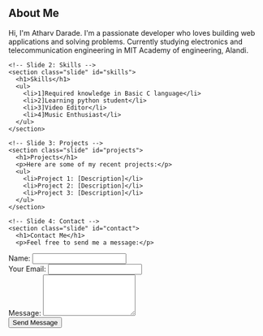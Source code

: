 <!DOCTYPE html>
<html lang="en">
<head>
  <meta charset="UTF-8">
  <meta name="viewport" content="width=device-width, initial-scale=1.0">
  <title>My Portfolio</title>
  <link rel="stylesheet" href="styles.css">
</head>
<body>
  <div class="container">
    <!-- Slide 1: About -->
    <section class="slide" id="about">
      <h1>About Me</h1>
      <p>Hi, I'm Atharv Darade. I'm a passionate developer who loves building web applications and solving problems.
        Currently studying electronics and telecommunication engineering in MIT Academy of engineering, Alandi. 
      </p>
    </section>

    <!-- Slide 2: Skills -->
    <section class="slide" id="skills">
      <h1>Skills</h1>
      <ul>
        <li>1]Required knowledge in Basic C language</li>
        <li>2]Learning python student</li>
        <li>3]Video Editor</li>
        <li>4]Music Enthusiast</li>
      </ul>
    </section>

    <!-- Slide 3: Projects -->
    <section class="slide" id="projects">
      <h1>Projects</h1>
      <p>Here are some of my recent projects:</p>
      <ul>
        <li>Project 1: [Description]</li>
        <li>Project 2: [Description]</li>
        <li>Project 3: [Description]</li>
      </ul>
    </section>

    <!-- Slide 4: Contact -->
    <section class="slide" id="contact">
      <h1>Contact Me</h1>
      <p>Feel free to send me a message:</p>
</body>
</html>
  <form action="https://formspree.io/f/xblglpjy?_next=/thank-you.html" method="POST">
    <div class="form-group">
      <label for="name">Name:</label>
      <input type="text" id="name" name="name" required>
    </div>
    <div class="form-group">
      <label for="email">Your Email:</label>
      <input type="email" id="email" name="email" required>
    </div>
    <div class="form-group">
      <label for="message">Message:</label>
      <textarea id="message" name="message" rows="5" required></textarea>
    </div>
    <!-- Hidden Fields -->
    <input type="hidden" name="_subject" value="New Message from Portfolio">
    <input type="hidden" name="_replyto" value="%email%">
    <input type="text" name="_gotcha" style="display:none;">
    <!-- Submit Button -->
    <button type="submit">Send Message</button>
  </form>
<link rel="stylesheet" href="style.css">

